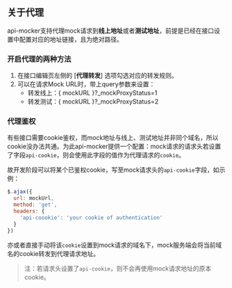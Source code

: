 ## 关于代理

api-mocker支持代理mock请求到**线上地址**或者**测试地址**，前提是已经在接口设置中配置对应的地址链接，且为绝对路径。

### 开启代理的两种方法

1. 在接口编辑页左侧的 [**代理转发**] 选项勾选对应的转发规则。
2. 可以在请求Mock URL时，带上query参数来设置：
    - 转发线上：{ mockURL }?_mockProxyStatus=1
    - 转发测试：{ mockURL }?_mockProxyStatus=2

### 代理鉴权

有些接口需要cookie鉴权，而mock地址与线上、测试地址并非同个域名，所以cookie没办法共通。为此api-mocker提供一个配置：mock请求的请求头若设置了字段`api-cookie`，则会使用此字段的值作为代理请求的`cookie`。

故开发阶段可以将某个已鉴权cookie，写至mock请求头的`api-cookie`字段，如示例：
```javascript
$.ajax({
  url: mockUrl,
  method: 'get',
  headers: {
    'api-coookie': 'your cookie of authentication'
  }
})
```

亦或者直接手动将该`cookie`设置到mock请求的域名下，mock服务端会将当前域名的cookie转发到代理请求地址。

> 注：若请求头设置了`api-cookie`，则不会再使用mock请求地址的原本cookie。
